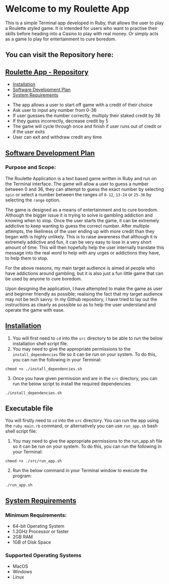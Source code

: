 # Welcome to my Roulette App

This is a simple Terminal app developed in Ruby, that allows the user to play a Roulette styled game. It is intended for users who want to practise their skills before heading into a Casino to play with real money. Or simply acts as a game to play for entertainment to cure boredom.

## You can visit the Repository here:

## [Roulette App - Repository](https://github.com/Krishtronomy/roulette-app)

- [Installation](#installation)
- [Software Development Plan](#software-development-plan)
- [System Requirements](#system-requirements)
  


*  The app allows a user to start off game with a credit of their choice
*   Ask user to input any number from 0-36
* If user guesses the number correctly, multiply their staked credit by 36
* If they guess incorrectly, decrease credit by 5
* The game will cycle through once and finish if user runs out of credit or if the user exits
* User can exit and withdraw credit any time


## [Software Development Plan](#software-development-plan)
### Purpose and Scope:
The Roulette Application is a text based game written in Ruby and run on the Terminal interface. The game will allow a user to guess a number between 0 and 36, they can attempt to guess the exact number by selecting `spin` or select a number between the ranges of `0-12`, `13-24` or `25-36` by selecting the `range` option.

The game is designed as a means of entertainment and to cure boredom. Although the bigger issue it is trying to solve is gambling addiction and knowing when to stop. Once the  user starts the game, it can be extremely addictive to keep wanting to guess the correct number. After multiple attempts, the likeliness of the user ending up with more credit than they began with is highly unlikely. This is to raise awareness that although it is extremely addictive and fun, it can be very easy to lose in a very short amount of time. This will then hopefully help the user internally translate this message into the real word to help with any urges or addictions they have, to help them to stop. 

For the above reasons, my main target audience is aimed at people who have addictions around gambling, but it is also just a fun little game that can be used by anyone to cure boredom.

Upon designing the application, I have attempted to make the game as user and beginner friendly as possible; realising the fact that my target audience may not be tech savvy. In my Github repository, I have tried to lay out the instructions as clearly as possible so as to help the user understand and operate the game with ease.

## [Installation](#installation)
1. You will first need to `cd` into the `src` directory to be able to run the below installation shell script file.
2. You may need to give the appropriate permissions to the `install_dependencies` file so it can be run on your system. To do this, you can run the following in your Terminal:

`chmod +x ./install_dependencies.sh`

3. Once you have given permission and are in the `src` directory, you can run the below script to install the required dependencies:

`./install_dependencies.sh`

    
## Executable file

You will firstly need to `cd` into the `src` directory. 
You can run the app using the `ruby main.rb` command, or alternatively you can use `run_app.sh` bash shell script file:

1. You may need to give the appropriate permissions to the run_app.sh file so it can be run on your system. To do this, you can run the following in your Terminal:

`chmod +x ./src/run_app.sh`

2. Run the below command in your Terminal window to execute the program:

`./run_app.sh`

##  [System Requirements](#system-requirements)
### Minimum Requirements:


* 64-bit Operating System
* 1.2GHz Processor or faster
* 2GB RAM
* 1GB of Disk Space


### Supported Operating Systems
* MacOS
* Windows
* Linux



 
